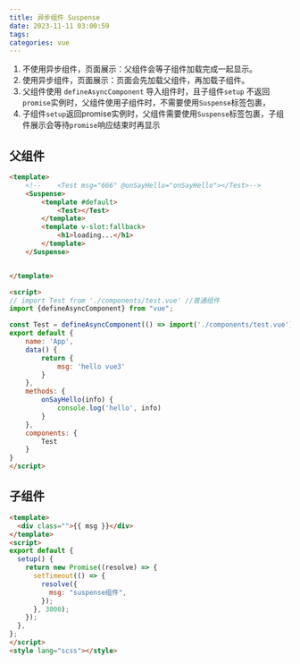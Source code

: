 ```yaml
---
title: 异步组件 Suspense
date: 2023-11-11 03:00:59
tags:
categories: vue
---
```


1. 不使用异步组件，页面展示：父组件会等子组件加载完成一起显示。
2. 使用异步组件，页面展示：页面会先加载父组件，再加载子组件。
3. 父组件使用 `defineAsyncComponent` 导入组件时，且子组件`setup` 不返回`promise`实例时，父组件使用子组件时，不需要使用`Suspense`标签包裹，
4. 子组件`setup`返回promise实例时，父组件需要使用`Suspense`标签包裹，子组件展示会等待`promise`响应结束时再显示

## 父组件
```html
<template>
    <!--    <Test msg="666" @onSayHello="onSayHello"></Test>-->
    <Suspense>
        <template #default>
            <Test></Test>
        </template>
        <template v-slot:fallback>
            <h1>loading...</h1>
        </template>
    </Suspense>


</template>

<script>
// import Test from './components/test.vue' //普通组件
import {defineAsyncComponent} from "vue";

const Test = defineAsyncComponent(() => import('./components/test.vue'))
export default {
    name: 'App',
    data() {
        return {
            msg: 'hello vue3'
        }
    },
    methods: {
        onSayHello(info) {
            console.log('hello', info)
        }
    },
    components: {
        Test
    }
}
</script>
```

## 子组件
```html
<template>
  <div class="">{{ msg }}</div>
</template>
<script>
export default {
  setup() {
    return new Promise((resolve) => {
      setTimeout(() => {
        resolve({
          msg: "suspense组件",
        });
      }, 3000);
    });
  },
};
</script>
<style lang="scss"></style>

```





